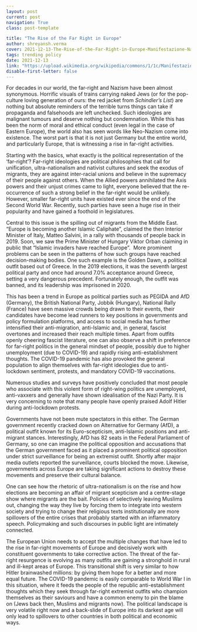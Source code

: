 ```yaml
---
layout: post
current: post
navigation: True
class: post-template

title: "The Rise of the Far Right in Europe"
author: shreyansh.verma
cover: 2021-12-13-The-Rise-of-the-Far-Right-in-Europe-Manifestazione-Napoli-2011.jpg
tags: trending policy
date: 2021-12-13
link: "https://upload.wikimedia.org/wikipedia/commons/1/1c/Manifestazione_Napoli_2011.jpg"
disable-first-letter: false
---
```

<p>For decades in our world, the far-right and Nazism have been almost synonymous. Horrific visuals of trains carrying naked Jews (or for the pop-culture loving generation of ours: the red jacket from <em >Schindler’s List</em>) are nothing but absolute reminders of the terrible turns things can take if propaganda and falsehoods are left unchecked. Such ideologies are malignant tumours and deserve nothing but condemnation. While this has been the norm of moral and ethical conduct (even legal in the case of Eastern Europe), the world also has seen words like Neo-Nazism come into existence. The worst part is that it is not just Germany but the entire world, and particularly Europe, that is witnessing a rise in far-right activities.&nbsp;</p><p>Starting with the basics, what exactly is the political representation of the ‘far-right’? Far-right ideologies are political philosophies that call for unification, ultra-nationalism and nativist cultures and seek the exodus of migrants, they are against inter-racial unions and believe in the supremacy of their people against others. When the Allied powers annihilated the Axis powers and their unjust crimes came to light, everyone believed that the re-occurrence of such a strong belief in the far-right would be unlikely. However, smaller far-right units have existed ever since the end of the Second World War. Recently, such parties have seen a huge rise in their popularity and have gained a foothold in legislatures.</p><p>Central to this issue is the spilling out of migrants from the Middle East. “Europe is becoming another Islamic Caliphate”, claimed the then Interior Minister of Italy, Matteo Salvini, in a rally with thousands of people back in 2019. Soon, we saw the Prime Minister of Hungary Viktor Orban claiming in public that “Islamic invaders have reached Europe”.&nbsp; More prominent problems can be seen in the patterns of how such groups have reached decision-making bodies. One such example is the Golden Dawn, a political outfit based out of Greece. In the 2019 elections, it was the seventh largest political party and once had around 7.0% acceptance around Greece, setting a very dangerous precedent. Fortunately enough, the outfit was banned, and its leadership was imprisoned in 2020.&nbsp;</p><p>This has been a trend in Europe as political parties such as PEGIDA and AfD (Germany), the British National Party, Jobbik (Hungary), National Rally (France) have seen massive crowds being drawn to their events, their candidates have become lead runners to key positions in governments and policy formulation platforms, and access to social media has further intensified their anti-migration, anti-Islamic and, in general, fascist overtones and increased their reach multiple times. Apart from outfits openly cheering fascist literature, one can also observe a shift in preference for far-right politics in the general mindset of people, possibly due to higher unemployment (due to COVID-19) and rapidly rising anti-establishment thoughts. The COVID-19 pandemic has also provoked the general population to align themselves with far-right ideologies due to anti-lockdown sentiment, protests, and mandatory COVID-19 vaccinations.&nbsp;</p><p>Numerous studies and surveys have positively concluded that most people who associate with this violent form of right-wing politics are unemployed, anti-vaxxers and generally have shown idealisation of the Nazi Party. It is very concerning to note that many people have openly praised Adolf Hitler during anti-lockdown protests.&nbsp;</p><p>Governments have not been mute spectators in this either. The German government recently cracked down on Alternative for Germany (AfD), a political outfit known for its Euro-scepticism, anti-Islamic positions and anti-migrant stances. Interestingly, AfD has 82 seats in the Federal Parliament of Germany, so one can imagine the political opposition and accusations that the German government faced as it placed a prominent political opposition under strict surveillance for being an extremist outfit. Shortly after major media outlets reported the surveillance, courts blocked the move. Likewise, governments across Europe are taking significant actions to destroy these movements and preserve their cultural balance.&nbsp;</p><p>One can see how the rhetoric of ultra-nationalism is on the rise and how elections are becoming an affair of migrant scepticism and a centre-stage show where migrants are the bait. Policies of selectively leaving Muslims out, changing the way they live by forcing them to integrate into western society and trying to change their religious texts institutionally are more spillovers of the entire crises that probably started with an inflammatory speech. Policymaking and such discourses in public light are intimately connected.&nbsp;</p><p>The European Union needs to accept the multiple changes that have led to the rise in far-right movements of Europe and decisively work with constituent governments to take corrective action. The threat of the far-right resurgence is evolving as many outfits are gaining a stronghold in rural and ill-kept areas of Europe. This transitional shift is very similar to how Hitler brainwashed millions: by giving them hope for a better and more equal future. The COVID-19 pandemic is easily comparable to World War I in this situation, where it feeds the people of the republic anti-establishment thoughts which they seek through far-right extremist outfits who champion themselves as their saviours and have a common enemy to pin the blame on (Jews back then, Muslims and migrants now). The political landscape is very volatile right now and a back-slide of Europe into its darkest age will only lead to spillovers to other countries in both political and economic ways.</p>